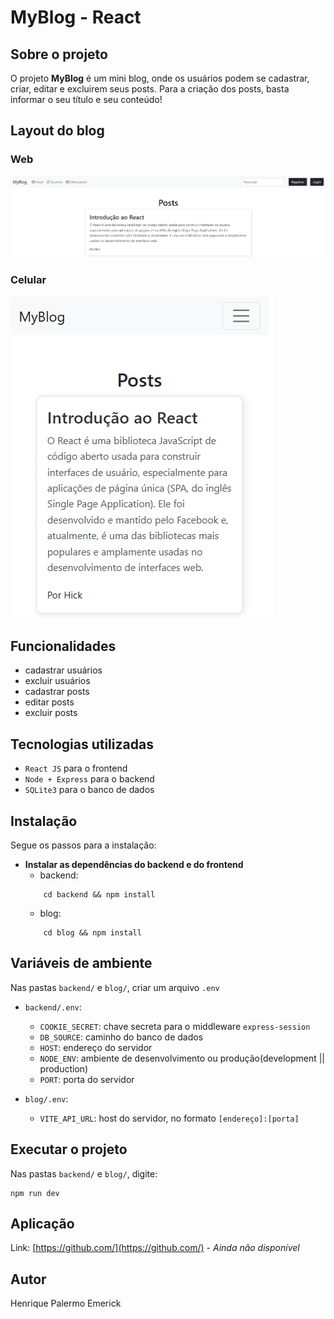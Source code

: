# MyBlog - React

## Sobre o projeto

O projeto **MyBlog**  é um mini blog, onde os usuários podem se cadastrar, criar, editar e excluirem seus posts. Para a criação dos posts, basta informar o seu título e seu conteúdo!

## Layout do blog

### Web
![pageHome.png](assets/pageHome.png)

### Celular
![pageHomeCell.png](assets/pageHomeCell.png)

## Funcionalidades

- cadastrar usuários
- excluir usuários
- cadastrar posts
- editar posts
- excluir posts

## Tecnologias utilizadas

- `React JS` para o frontend
- `Node + Express` para o backend
- `SQLite3` para o banco de dados

## Instalação

Segue os passos para a instalação:
- **Instalar as dependências do backend e do frontend**
	- backend:
	```
		cd backend && npm install
	```
	- blog:
	```
		cd blog && npm install
	```


## Variáveis de ambiente

Nas pastas `backend/` e `blog/`, criar um arquivo `.env`
 - `backend/.env`:
	 - `COOKIE_SECRET`: chave secreta para o middleware `express-session`
	 - `DB_SOURCE`: caminho do banco de dados
	 -  `HOST`: endereço do servidor
	 - `NODE_ENV`: ambiente de desenvolvimento ou produção(development || production)
	 - `PORT`: porta do servidor

- `blog/.env`:
	 - `VITE_API_URL`: host do servidor, no formato `[endereço]:[porta]	`
	 

## Executar o projeto

Nas pastas `backend/` e `blog/`, digite:
```
npm run dev
```

## Aplicação

Link: [https://github.com/](https://github.com/) - *Ainda não disponível*

## Autor
Henrique Palermo Emerick